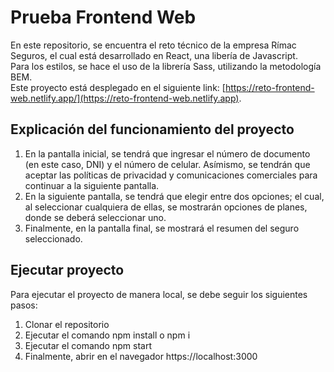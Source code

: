 # Prueba Frontend Web

En este repositorio, se encuentra el reto técnico de la empresa Rímac Seguros, el cual está desarrollado en React, una libería de Javascript.\
Para los estilos, se hace el uso de la librería Sass, utilizando la metodología BEM.\
Este proyecto está desplegado en el siguiente link: [https://reto-frontend-web.netlify.app/](https://reto-frontend-web.netlify.app).

## Explicación del funcionamiento del proyecto

1. En la pantalla inicial, se tendrá que ingresar el número de documento (en este caso, DNI) y el número de celular. Asímismo, se tendrán que aceptar las políticas de privacidad y comunicaciones comerciales para continuar a la siguiente pantalla.
2. En la siguiente pantalla, se tendrá que elegir entre dos opciones; el cual, al seleccionar cualquiera de ellas, se mostrarán opciones de planes, donde se deberá seleccionar uno.
3. Finalmente, en la pantalla final, se mostrará el resumen del seguro seleccionado.


## Ejecutar proyecto

Para ejecutar el proyecto de manera local, se debe seguir los siguientes pasos:

1. Clonar el repositorio
2. Ejecutar el comando npm install o npm i
3. Ejecutar el comando npm start
4. Finalmente, abrir en el navegador https://localhost:3000


